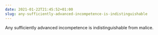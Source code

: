 ```yaml
---
date: 2021-01-22T21:45:52+01:00
slug: any-sufficiently-advanced-incompetence-is-indistinguishable
---
```

Any sufficiently advanced incompetence is indistinguishable from malice.


